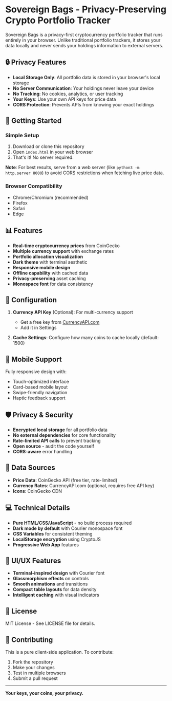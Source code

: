 # Sovereign Bags - Privacy-Preserving Crypto Portfolio Tracker

Sovereign Bags is a privacy-first cryptocurrency portfolio tracker that runs entirely in your browser. Unlike traditional portfolio trackers, it stores your data locally and never sends your holdings information to external servers.

## 🔒 Privacy Features

- **Local Storage Only**: All portfolio data is stored in your browser's local storage
- **No Server Communication**: Your holdings never leave your device
- **No Tracking**: No cookies, analytics, or user tracking
- **Your Keys**: Use your own API keys for price data
- **CORS Protection**: Prevents APIs from knowing your exact holdings

## 🚀 Getting Started

### Simple Setup
1. Download or clone this repository
2. Open `index.html` in your web browser
3. That's it! No server required.

**Note**: For best results, serve from a web server (like `python3 -m http.server 8000`) to avoid CORS restrictions when fetching live price data.

### Browser Compatibility
- Chrome/Chromium (recommended)
- Firefox
- Safari
- Edge

## 📊 Features

- **Real-time cryptocurrency prices** from CoinGecko
- **Multiple currency support** with exchange rates
- **Portfolio allocation visualization**
- **Dark theme** with terminal aesthetic
- **Responsive mobile design**
- **Offline capability** with cached data
- **Privacy-preserving** asset caching
- **Monospace font** for data consistency

## 🔧 Configuration

1. **Currency API Key** (Optional): For multi-currency support
   - Get a free key from [CurrencyAPI.com](https://app.currencyapi.com/register)
   - Add it in Settings

2. **Cache Settings**: Configure how many coins to cache locally (default: 1500)

## 📱 Mobile Support

Fully responsive design with:
- Touch-optimized interface
- Card-based mobile layout
- Swipe-friendly navigation
- Haptic feedback support

## 🛡️ Privacy & Security

- **Encrypted local storage** for all portfolio data
- **No external dependencies** for core functionality
- **Rate-limited API calls** to prevent tracking
- **Open source** - audit the code yourself
- **CORS-aware** error handling

## 🔄 Data Sources

- **Price Data**: CoinGecko API (free tier, rate-limited)
- **Currency Rates**: CurrencyAPI.com (optional, requires free API key)
- **Icons**: CoinGecko CDN

## 💻 Technical Details

- **Pure HTML/CSS/JavaScript** - no build process required
- **Dark mode by default** with Courier monospace font
- **CSS Variables** for consistent theming
- **LocalStorage encryption** using CryptoJS
- **Progressive Web App** features

## 🎨 UI/UX Features

- **Terminal-inspired design** with Courier font
- **Glassmorphism effects** on controls
- **Smooth animations** and transitions
- **Compact table layouts** for data density
- **Intelligent caching** with visual indicators

## 📄 License

MIT License - See LICENSE file for details.

## 🤝 Contributing

This is a pure client-side application. To contribute:
1. Fork the repository
2. Make your changes
3. Test in multiple browsers
4. Submit a pull request

---

**Your keys, your coins, your privacy.**